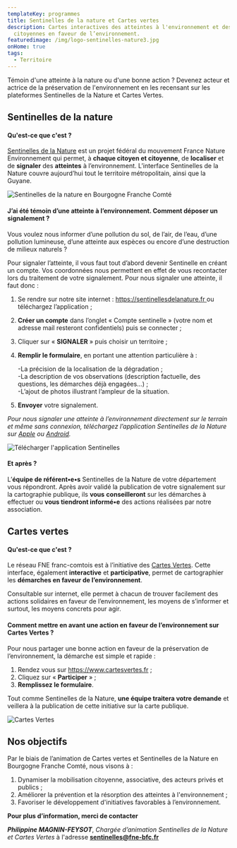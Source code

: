 ```yaml
---
templateKey: programmes
title: Sentinelles de la nature et Cartes vertes
description: Cartes interactives des atteintes à l'environnement et des actions
  citoyennes en faveur de l’environnement.
featuredimage: /img/logo-sentinelles-nature3.jpg
onHome: true
tags:
  - Territoire
---
```

T﻿émoin d'une atteinte à la nature ou d'une bonne action ? Devenez acteur et actrice de la préservation de l'environnement en les recensant sur les plateformes Sentinelles de la Nature et Cartes Vertes. 

## Sentinelles de la nature

#### Q﻿u'est-ce que c'est ?

[Sentinelles de la Nature](https://sentinellesdelanature.fr/) est un projet fédéral du mouvement France Nature Environnement qui permet, à **chaque citoyen et citoyenne**, de **localiser** et de **signaler** des **atteintes** à l’environnement. L’interface Sentinelles de la Nature couvre aujourd’hui tout le territoire métropolitain, ainsi que la Guyane.

![Sentinelles de la nature en Bourgogne Franche Comté](/img/sentinelles-bfc.png?nf_resize=fit&w=502#img-center "Sentinelles de la nature en Bourgogne Franche Comté")

#### J’ai été témoin d’une atteinte à l’environnement. Comment déposer un signalement ?

Vous voulez nous informer d’une pollution du sol, de l’air, de l’eau, d’une pollution lumineuse, d’une atteinte aux espèces ou encore d’une destruction de milieux naturels ?

Pour signaler l’atteinte, il vous faut tout d’abord devenir Sentinelle en créant un compte. Vos coordonnées nous permettent en effet de vous recontacter lors du traitement de votre signalement. 
Pour nous signaler une atteinte, il faut donc :

1. Se rendre sur notre site internet : [https://sentinellesdelanature.fr ](https://sentinellesdelanature.fr)ou téléchargez l’application ;
2. **Créer un compte** dans l’onglet  « Compte sentinelle » (votre nom et adresse mail resteront confidentiels) puis se connecter ;
3. Cliquer sur « **SIGNALER** » puis choisir un territoire ;
4. **Remplir le formulaire**, en portant une attention particulière à :

   \-La précision de la localisation de la dégradation ; \
   -La description de vos observations (description factuelle, des questions, les démarches déjà engagées…) ; \
   -﻿L’ajout de photos illustrant l’ampleur de la situation.
5. **Envoyer** votre signalement.

*Pour nous signaler une atteinte à l’environnement directement sur le terrain et même sans connexion, téléchargez l’application Sentinelles de la Nature sur [Apple](https://itunes.apple.com/us/app/sentinelles-de-la-nature/id1357063594) ou [Android](https://play.google.com/store/apps/details?id=fr.sentinellesdelanature).*

![Télécharger l'application Sentinelles](/img/sentinelles-appli.png?nf_resize=fit&w=500#img-center "Télécharger l'application Sentinelles")

#### Et après ?

L’**équipe de référent•e•s** Sentinelles de la Nature de votre département vous répondront. Après avoir validé la publication de votre signalement sur la cartographie publique, ils **vous** **conseilleront** sur les démarches à effectuer ou **vous tiendront informé•e** des actions réalisées par notre association.

## Cartes vertes

#### Qu'est-ce que c'est ?

Le réseau FNE franc-comtois est à l’initiative des [Cartes Vertes](https://www.cartesvertes.fr). Cette interface, également **interactive** et **participative**, permet de cartographier les **démarches en faveur de l’environnement**. 


Consultable sur internet, elle permet à chacun de trouver facilement des actions solidaires en faveur de l’environnement, les moyens de s’informer et surtout, les moyens concrets pour agir.

#### Comment mettre en avant une action en faveur de l’environnement sur Cartes Vertes ? 

Pour nous partager une bonne action en faveur de la préservation de l’environnement, la démarche est simple et rapide : 

1. Rendez vous sur <https://www.cartesvertes.fr> ﻿;
2. Cliquez sur « **Participer** » ;
3. **Remplissez le formulaire**. 

Tout comme Sentinelles de la Nature, **une équipe traitera votre demande** et veillera à la publication de cette initiative sur la carte publique. 

![Cartes Vertes](/img/logocartesvertes.png?nf_resize=fit&w=400#img-center "Cartes Vertes")

## Nos objectifs

Par le biais de l’animation de Cartes vertes et Sentinelles de la Nature en Bourgogne Franche Comté, nous visons à : 

1. Dynamiser la mobilisation citoyenne, associative, des acteurs privés et publics ;
2. Améliorer la prévention et la résorption des atteintes à l'environnement ;
3. Favoriser le développement d'initiatives favorables à l’environnement. 





**Pour plus d’information, merci de contacter** 

***Philippine MAGNIN-FEYSOT***, *Chargée d’animation Sentinelles de la Nature et Cartes Vertes* à l'adresse **sentinelles@fne-bfc.fr**